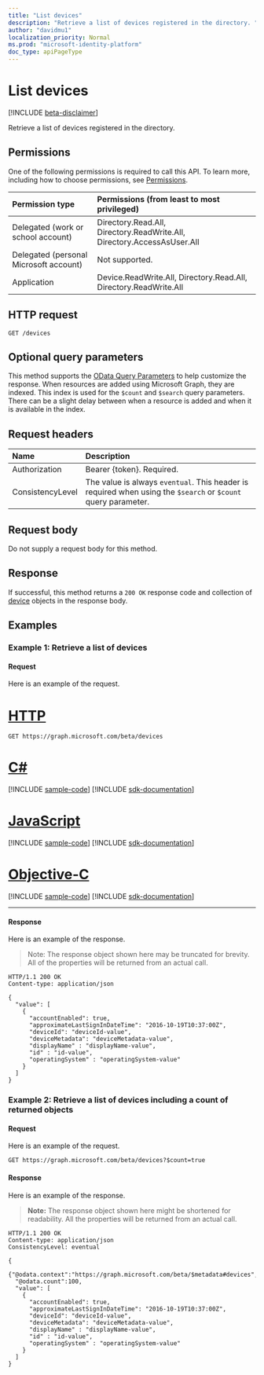 ```yaml
---
title: "List devices"
description: "Retrieve a list of devices registered in the directory. "
author: "davidmu1"
localization_priority: Normal
ms.prod: "microsoft-identity-platform"
doc_type: apiPageType
---
```


# List devices

[!INCLUDE [beta-disclaimer](../../includes/beta-disclaimer.md)]

Retrieve a list of devices registered in the directory. 

## Permissions

One of the following permissions is required to call this API. To learn more, including how to choose permissions, see [Permissions](/graph/permissions-reference).


| Permission type | Permissions (from least to most privileged) |
|:--------------- |:------------------------------------------- |
| Delegated (work or school account) | Directory.Read.All, Directory.ReadWrite.All, Directory.AccessAsUser.All |
| Delegated (personal Microsoft account) | Not supported. |
| Application | Device.ReadWrite.All, Directory.Read.All, Directory.ReadWrite.All |

## HTTP request

<!-- { "blockType": "ignored" } -->
```http
GET /devices
```

## Optional query parameters

This method supports the [OData Query Parameters](https://developer.microsoft.com/graph/docs/concepts/query_parameters) to help customize the response. When resources are added using Microsoft Graph, they are indexed. This index is used for the `$count` and `$search` query parameters. There can be a slight delay between when a resource is added and when it is available in the index.

## Request headers

| Name | Description |
|:---- |:----------- |
| Authorization  | Bearer {token}. Required. |
| ConsistencyLevel | The value is always `eventual`. This header is required when using the `$search` or `$count` query parameter. |

## Request body

Do not supply a request body for this method.

## Response

If successful, this method returns a `200 OK` response code and collection of [device](../resources/device.md) objects in the response body.

## Examples

### Example 1: Retrieve a list of devices

#### Request

Here is an example of the request.

# [HTTP](#tab/http)
<!-- {
  "blockType": "request",
  "name": "get_devices"
}-->
```msgraph-interactive
GET https://graph.microsoft.com/beta/devices
```
# [C#](#tab/csharp)
[!INCLUDE [sample-code](../includes/snippets/csharp/get-devices-csharp-snippets.md)]
[!INCLUDE [sdk-documentation](../includes/snippets/snippets-sdk-documentation-link.md)]

# [JavaScript](#tab/javascript)
[!INCLUDE [sample-code](../includes/snippets/javascript/get-devices-javascript-snippets.md)]
[!INCLUDE [sdk-documentation](../includes/snippets/snippets-sdk-documentation-link.md)]

# [Objective-C](#tab/objc)
[!INCLUDE [sample-code](../includes/snippets/objc/get-devices-objc-snippets.md)]
[!INCLUDE [sdk-documentation](../includes/snippets/snippets-sdk-documentation-link.md)]

---

#### Response

Here is an example of the response.
> Note: The response object shown here may be truncated for brevity. All of the properties will be returned from an actual call.

<!-- {
  "blockType": "response",
  "truncated": true,
  "@odata.type": "microsoft.graph.device",
  "isCollection": true
} -->
```http
HTTP/1.1 200 OK
Content-type: application/json

{
  "value": [
    {
      "accountEnabled": true,
      "approximateLastSignInDateTime": "2016-10-19T10:37:00Z",
      "deviceId": "deviceId-value",
      "deviceMetadata": "deviceMetadata-value",
      "displayName" : "displayName-value",
      "id" : "id-value", 
      "operatingSystem" : "operatingSystem-value"
    }
  ]
}
```

### Example 2: Retrieve a list of devices including a count of returned objects

#### Request

Here is an example of the request.

<!-- {
  "blockType": "request",
  "name": "get_devices_count"
}-->
```msgraph-interactive
GET https://graph.microsoft.com/beta/devices?$count=true
```

#### Response

Here is an example of the response. 
>**Note:** The response object shown here might be shortened for readability. All the properties will be returned from an actual call.

<!-- {
  "blockType": "response",
  "truncated": true,
  "@odata.type": "microsoft.graph.device",
  "isCollection": true
} -->
```http
HTTP/1.1 200 OK
Content-type: application/json
ConsistencyLevel: eventual

{
  {"@odata.context":"https://graph.microsoft.com/beta/$metadata#devices",
  "@odata.count":100,
  "value": [
    {
      "accountEnabled": true,
      "approximateLastSignInDateTime": "2016-10-19T10:37:00Z",
      "deviceId": "deviceId-value",
      "deviceMetadata": "deviceMetadata-value",
      "displayName" : "displayName-value",
      "id" : "id-value", 
      "operatingSystem" : "operatingSystem-value"
    }
  ]
}
```

<!-- uuid: 8fcb5dbc-d5aa-4681-8e31-b001d5168d79
2015-10-25 14:57:30 UTC -->
<!--
{
  "type": "#page.annotation",
  "description": "List devices",
  "keywords": "",
  "section": "documentation",
  "tocPath": "",
  "suppressions": [
  ]
}
-->
